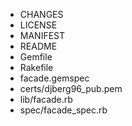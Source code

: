 * CHANGES
* LICENSE
* MANIFEST
* README
* Gemfile
* Rakefile
* facade.gemspec
* certs/djberg96_pub.pem
* lib/facade.rb
* spec/facade_spec.rb
